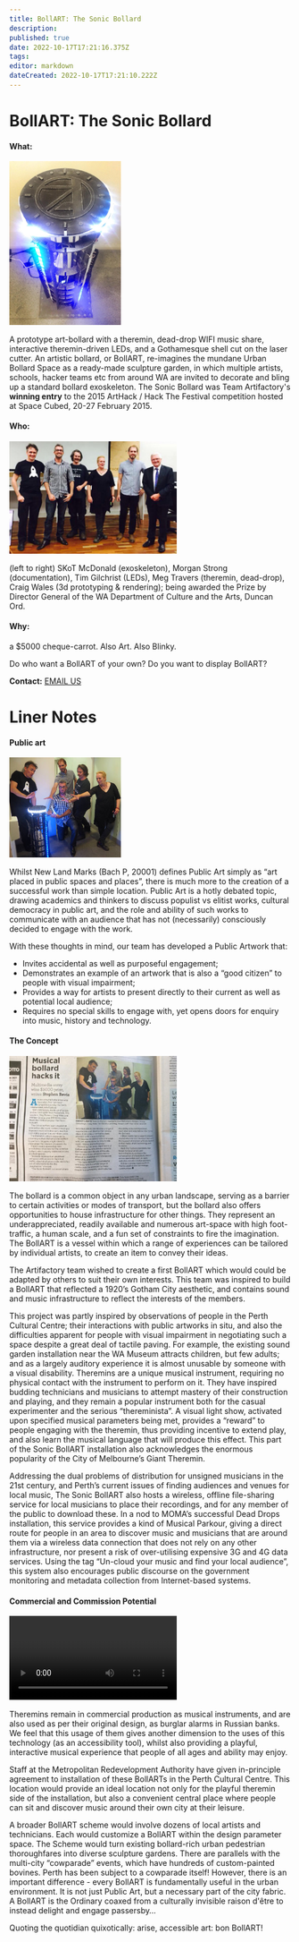 ```yaml
---
title: BollART: The Sonic Bollard
description: 
published: true
date: 2022-10-17T17:21:16.375Z
tags: 
editor: markdown
dateCreated: 2022-10-17T17:21:10.222Z
---
```


# BollART: The Sonic Bollard

#### What:

<img src="/projects/bollart_from_above.jpg" class="align-right" width="200" alt="BollART: the Sonic Bollard prototype" />

A prototype art-bollard with a theremin, dead-drop WIFI music share, interactive theremin-driven LEDs, and a Gothamesque shell cut on the laser cutter. An artistic bollard, or BollART, re-imagines the mundane Urban Bollard Space as a ready-made sculpture garden, in which multiple artists, schools, hacker teams etc from around WA are invited to decorate and bling up a standard bollard exoskeleton. The Sonic Bollard was Team Artifactory's **winning entry** to the 2015 ArtHack / Hack The Festival competition hosted at Space Cubed, 20-27 February 2015.

#### Who:

<img src="/projects/bollart_team_and_minister.jpg" class="align-right" width="300" alt="Team Artifactory (L2R: SKoT, Morgan, Meg, Tim, Craig) being awarded the Prize by Director General of the WA Department of Culture and the Arts, Duncan Ord." />

(left to right) SKoT McDonald (exoskeleton), Morgan Strong (documentation), Tim Gilchrist (LEDs), Meg Travers (theremin, dead-drop), Craig Wales (3d prototyping & rendering); being awarded the Prize by Director General of the WA Department of Culture and the Arts, Duncan Ord.

#### Why:

a \$5000 cheque-carrot. Also Art. Also Blinky.

Do who want a BollART of your own? Do you want to display BollART?

**Contact:** [EMAIL US](skot@vellocet.com?Subject=Sonic%20BollART)

# Liner Notes

#### Public art

<img src="/projects/bollart_worshiptheoreo.jpg" class="align-right" width="200" />

Whilst New Land Marks (Bach P, 20001) defines Public Art simply as “art placed in public spaces and places”, there is much more to the creation of a successful work than simple location. Public Art is a hotly debated topic, drawing academics and thinkers to discuss populist vs elitist works, cultural democracy in public art, and the role and ability of such works to communicate with an audience that has not (necessarily) consciously decided to engage with the work.

With these thoughts in mind, our team has developed a Public Artwork that:

-   Invites accidental as well as purposeful engagement;
-   Demonstrates an example of an artwork that is also a “good citizen” to people with visual impairment;
-   Provides a way for artists to present directly to their current as well as potential local audience;
-   Requires no special skills to engage with, yet opens doors for enquiry into music, history and technology.

#### The Concept

<img src="/projects/bollart_westaustralian.jpg" class="align-right" width="300" />

The bollard is a common object in any urban landscape, serving as a barrier to certain activities or modes of transport, but the bollard also offers opportunities to house infrastructure for other things. They represent an underappreciated, readily available and numerous art-space with high foot-traffic, a human scale, and a fun set of constraints to fire the imagination. The BollART is a vessel within which a range of experiences can be tailored by individual artists, to create an item to convey their ideas.

The Artifactory team wished to create a first BollART which would could be adapted by others to suit their own interests. This team was inspired to build a BollART that reflected a 1920’s Gotham City aesthetic, and contains sound and music infrastructure to reflect the interests of the members.

This project was partly inspired by observations of people in the Perth Cultural Centre; their interactions with public artworks in situ, and also the difficulties apparent for people with visual impairment in negotiating such a space despite a great deal of tactile paving. For example, the existing sound garden installation near the WA Museum attracts children, but few adults; and as a largely auditory experience it is almost unusable by someone with a visual disability. Theremins are a unique musical instrument, requiring no physical contact with the instrument to perform on it. They have inspired budding technicians and musicians to attempt mastery of their construction and playing, and they remain a popular instrument both for the casual experimenter and the serious “thereminista”. A visual light show, activated upon specified musical parameters being met, provides a “reward” to people engaging with the theremin, thus providing incentive to extend play, and also learn the musical language that will produce this effect. This part of the Sonic BollART installation also acknowledges the enormous popularity of the City of Melbourne’s Giant Theremin.

Addressing the dual problems of distribution for unsigned musicians in the 21st century, and Perth’s current issues of finding audiences and venues for local music, The Sonic BollART also hosts a wireless, offline file-sharing service for local musicians to place their recordings, and for any member of the public to download these. In a nod to MOMA’s successful Dead Drops installation, this service provides a kind of Musical Parkour, giving a direct route for people in an area to discover music and musicians that are around them via a wireless data connection that does not rely on any other infrastructure, nor present a risk of over-utilising expensive 3G and 4G data services. Using the tag “Un-cloud your music and find your local audience”, this system also encourages public discourse on the government monitoring and metadata collection from Internet-based systems.

#### Commercial and Commission Potential

<video src="/projects/bollart_test.mp4" class="align-right" controls=""><a href="/projects/bollart_test.mp4">Video</a></video>

Theremins remain in commercial production as musical instruments, and are also used as per their original design, as burglar alarms in Russian banks. We feel that this usage of them gives another dimension to the uses of this technology (as an accessibility tool), whilst also providing a playful, interactive musical experience that people of all ages and ability may enjoy.

Staff at the Metropolitan Redevelopment Authority have given in-principle agreement to installation of these BollARTs in the Perth Cultural Centre. This location would provide an ideal location not only for the playful theremin side of the installation, but also a convenient central place where people can sit and discover music around their own city at their leisure.

A broader BollART scheme would involve dozens of local artists and technicians. Each would customize a BollART within the design parameter space. The Scheme would turn existing bollard-rich urban pedestrian thoroughfares into diverse sculpture gardens. There are parallels with the multi-city “cowparade” events, which have hundreds of custom-painted bovines. Perth has been subject to a cowparade itself! However, there is an important difference - every BollART is fundamentally useful in the urban environment. It is not just Public Art, but a necessary part of the city fabric. A BollART is the Ordinary coaxed from a culturally invisible raison d'être to instead delight and engage passersby…

Quoting the quotidian quixotically: arise, accessible art: bon BollART!
